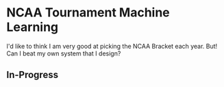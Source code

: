 # NCAA Tournament Machine Learning
I'd like to think I am very good at picking the NCAA Bracket each year. But! Can I beat my own system that I design?

## In-Progress
